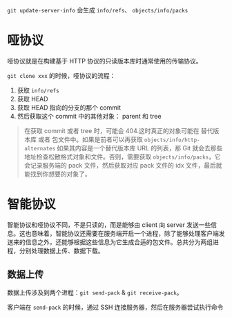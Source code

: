 

`git update-server-info` 会生成 `info/refs`、 `objects/info/packs`

# 哑协议
哑协议就是在构建基于 HTTP 协议的只读版本库时通常使用的传输协议。

`git clone xxx` 的时候，哑协议的流程：
1. 获取 `info/refs`
2. 获取 HEAD
3. 获取 HEAD 指向的分支的那个 commit
4. 然后获取这个 commit 中的其他对象： parent 和 tree
> 在获取 commit 或者 tree 时，可能会 404.这时真正的对象可能在 替代版本库 或者 包文件中。如果是前者可以再获取 `objects/info/http-alternates` 如果其内容是一个替代版本库 URL 的列表，那 Git 就会去那些地址检查松散格式对象和文件。否则，需要获取 `objects/info/packs`，它会记录服务端的 pack 文件，然后获取对应 pack 文件的 idx 文件，最后就能找到你想要的对象了。

# 智能协议
智能协议和哑协议不同，不是只读的，而是能够由 client 向 server 发送一些信息。这也意味着，智能协议还需要在服务端开启一个进程，除了能够处理客户端发送来的信息之外，还能够根据这些信息为它生成合适的包文件。总共分为两组进程，分别处理数据上传、数据下载。

## 数据上传
数据上传涉及到两个进程：`git send-pack` & `git receive-pack`。

客户端在 `send-pack` 的时候，通过 SSH 连接服务器，然后在服务器尝试执行命令 
